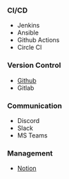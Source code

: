### CI/CD
- Jenkins
- Ansible
- Github Actions
- Circle CI

### Version Control
- [Github]()
- Gitlab

### Communication
- Discord
- Slack
- MS Teams

### Management
- [Notion](https://www.notion.so/)
